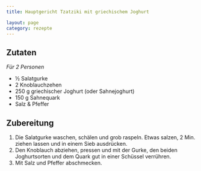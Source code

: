 ```yaml
---
title: Hauptgericht Tzatziki mit griechischem Joghurt

layout: page
category: rezepte
---
```


Zutaten
-------
*Für 2 Personen*

- ½ Salatgurke
- 2 Knoblauchzehen
- 250 g griechischer Joghurt (oder Sahnejoghurt)
- 150 g Sahnequark
- Salz & Pfeffer

Zubereitung
-----------
1. Die Salatgurke waschen, schälen und grob raspeln. Etwas salzen, 2 Min. ziehen lassen und in einem Sieb ausdrücken.
2. Den Knoblauch abziehen, pressen und mit der Gurke, den beiden Joghurtsorten und dem Quark gut in einer Schüssel verrühren. 
3. Mit Salz und Pfeffer abschmecken.
